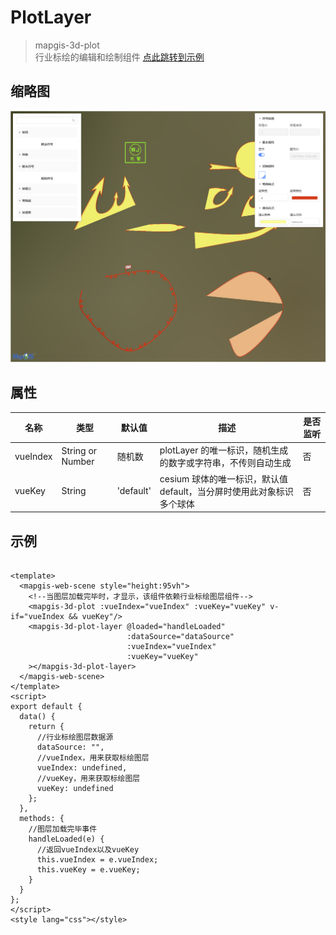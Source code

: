 # PlotLayer

> mapgis-3d-plot <br>
> 行业标绘的编辑和绘制组件
> [点此跳转到示例](#example)

## 缩略图
![plot.png](plot.png)

## 属性

| 名称                      | 类型               | 默认值 | 描述                                         | 是否监听 |
| ------------------------- |------------------| ------ |--------------------------------------------|------|
| vueIndex        | String or Number | 随机数   | plotLayer 的唯一标识，随机生成的数字或字符串，不传则自动生成        | 否    |
| vueKey              | String           | 'default'  | cesium 球体的唯一标识，默认值 default，当分屏时使用此对象标识多个球体 | 否    |

## <span id="example">示例</span>

```vue

<template>
  <mapgis-web-scene style="height:95vh">
    <!--当图层加载完毕时，才显示，该组件依赖行业标绘图层组件-->
    <mapgis-3d-plot :vueIndex="vueIndex" :vueKey="vueKey" v-if="vueIndex && vueKey"/>
    <mapgis-3d-plot-layer @loaded="handleLoaded"
                          :dataSource="dataSource"
                          :vueIndex="vueIndex"
                          :vueKey="vueKey"
    ></mapgis-3d-plot-layer>
  </mapgis-web-scene>
</template>
<script>
export default {
  data() {
    return {
      //行业标绘图层数据源
      dataSource: "",
      //vueIndex，用来获取标绘图层
      vueIndex: undefined,
      //vueKey，用来获取标绘图层
      vueKey: undefined
    };
  },
  methods: {
    //图层加载完毕事件
    handleLoaded(e) {
      //返回vueIndex以及vueKey
      this.vueIndex = e.vueIndex;
      this.vueKey = e.vueKey;
    }
  }
};
</script>
<style lang="css"></style>
```
